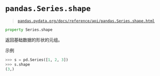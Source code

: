 # `pandas.Series.shape`

> [`pandas.pydata.org/docs/reference/api/pandas.Series.shape.html`](https://pandas.pydata.org/docs/reference/api/pandas.Series.shape.html)

```py
property Series.shape
```

返回基础数据的形状的元组。

示例

```py
>>> s = pd.Series([1, 2, 3])
>>> s.shape
(3,) 
```

